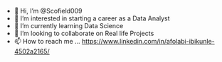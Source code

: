 - 👋 Hi, I’m @Scofield009
- 👀 I’m interested in starting a career as a Data Analyst
- 🌱 I’m currently learning Data Science
- 💞️ I’m looking to collaborate on Real life Projects
- 📫 How to reach me ... https://www.linkedin.com/in/afolabi-ibikunle-4502a2165/

<!---
Scofield009/Scofield009 is a ✨ special ✨ repository because its `README.md` (this file) appears on your GitHub profile.
You can click the Preview link to take a look at your changes.
--->
